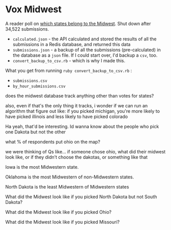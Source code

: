 # Vox Midwest

A reader poll on [which states belong to the Midwest](http://www.vox.com/2016/1/27/10825534/which-states-in-midwest). Shut down after 34,522 submissions.

- `calculated.json` - the API calculated and stored the results of all the submissions in a Redis database, and returned this data
- `submissions.json` - a backup of all the submissions (pre-calculated) in the database as a `json` file. If I could start over, I'd backup a `csv`, too.
- `convert_backup_to_csv.rb` - which is why I made this.

What you get from running `ruby convert_backup_to_csv.rb` :
- `submissions.csv`
- `by_hour_submissions.csv`






does the midwest database track anything other than votes for states?

also, even if that's the only thing it tracks, i wonder if we can run an algorithm that figure out like: if you picked michigan, you're more likely to have picked illinois and less likely to have picked colorado

Ha yeah, that'd be interesting. Id wanna know about the people who pick one Dakota but not the other

what % of respondents put ohio on the map?

we were thinking of Qs like… if someone chose ohio, what did their midwest look like, or if they didn’t choose the dakotas, or something like that

Iowa is the most Midwestern state.

Oklahoma is the most Midwestern of non-Midwestern states.

North Dakota is the least Midwestern of Midwestern states

What did the Midwest look like if you picked North Dakota but not South Dakota?

What did the Midwest look like if you picked Ohio?

What did the Midwest look like if you picked Missouri? 